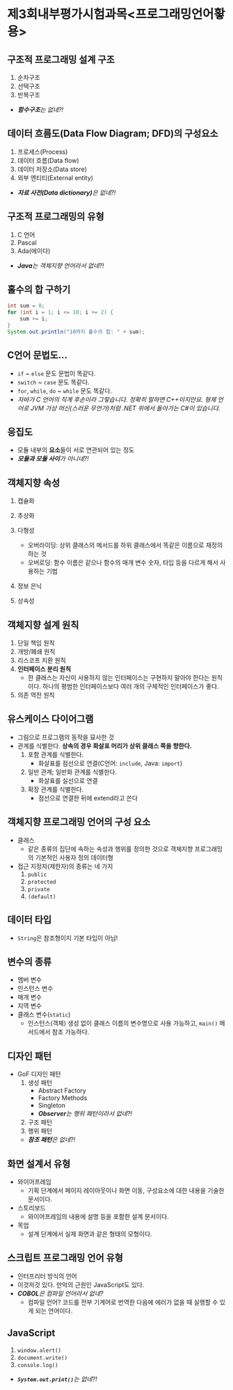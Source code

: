 ﻿# 제3회내부평가시험과목<프로그래밍언어홯용>

## 구조적 프로그래밍 설계 구조

1. 순차구조
1. 선택구조
1. 반복구조
- **_함수구조_**_는 없네?!_

## 데이터 흐름도(Data Flow Diagram; DFD)의 구성요소

1. 프로세스(Process)
1. 데이터 흐름(Data flow)
1. 데이터 저장소(Data store)
1. 외부 엔티티(External entity)
- **_자료 사전(Data dictionary)_**_은 없네?!_

## 구조적 프로그래밍의 유형

1. C 언어
1. Pascal
1. Ada(에이다)
- **_Java_**_는 객체지향 언어라서 없네?!_

## 홀수의 합 구하기

```java
int sum = 0;
for (int i = 1; i <= 10; i += 2) {
    sum += i;
}
System.out.println("10까지 홀수의 합: " + sum);
```

## C언어 문법도...

- `if` ~ `else` 문도 문법이 똑같다.
- `switch` ~ `case` 문도 똑같다.
- `for`, `while`, `do` ~ `while` 문도 똑같다.
- _자바가 C 언어의 직계 후손이라 그렇습니다. 정확히 말하면 C++이지만요. 형제 언어로 JVM 가상 머신(스러운 무언가)처럼 .NET 위에서 돌아가는 C#이 있습니다._

## 응집도

- 모듈 내부의 **요소**들이 서로 연관되어 있는 정도
- **_모듈과 모듈 사이_**_가 아니네?!_

## 객체지향 속성

1. 캡슐화

1. 추상화
1. 다형성
    - 오버라이딩: 상위 클래스의 메서드를 하위 클래스에서 똑같은 이름으로 재정의하는 것
    - 오버로딩: 함수 이름은 같으나 함수의 매개 변수 숫자, 타입 등을 다르게 해서 사용하는 기법
1. 정보 은닉
1. 상속성

## 객체지향 설계 원칙

1. 단일 책임 원칙
1. 개방/폐쇄 원칙
1. 리스코프 치환 원칙
1. **인터페이스 분리 원칙**
    - 한 클래스는 자신이 사용하지 않는 인터페이스는 구현하지 말아야 한다는 원칙이다. 하나의 평범한 인터페이스보다 여러 개의 구체적인 인터페이스가 좋다.
1. 의존 역전 원칙

## 유스케이스 다이어그램

- 그림으로 프로그램의 동작을 묘사한 것
- 관계를 식별한다. **상속의 경우 화살표 머리가 상위 클래스 쪽을 향한다.**
    1. 포함 관계를 식별한다.
        - 화살표를 점선으로 연결(C언어: `include`, Java: `import`)
    1. 일반 관계; 일반화 관계를 식별한다.
        - 화살표를 실선으로 연결
    1. 확장 관계를 식별한다.
        - 점선으로 연결한 뒤에 extend라고 쓴다

## 객체지향 프로그래밍 언어의 구성 요소 

- 클래스
    - 같은 종류의 집단에 속하는 속성과 행위를 정의한 것으로 객체지향 프로그래밍의 기본적인 사용자 정의 데이터형
- 접근 지정자(제한자)의 종류는 네 가지
    1. `public`
    1. `protected`
    1. `private`
    1. `(default)`

## 데이터 타입

- `String`은 참조형이지 기본 타입이 아님!

## 변수의 종류

- 멤버 변수
- 인스턴스 변수
- 매개 변수
- 지역 변수
- 클래스 변수(`static`)
    - 인스턴스(객체) 생성 없이 클래스 이름의 변수명으로 사용 가능하고, `main()` 메서드에서 참조 가능하다.

## 디자인 패턴

- GoF 디자인 패턴
    1. 생성 패턴
        - Abstract Factory
        - Factory Methods
        - Singleton
        - **_Observer_**_는 행위 패턴이라서 없네?!_
    1. 구조 패턴
    1. 행위 패턴
    - **_참조 패턴_**_은 없네?!_

## 화면 설계서 유형

- 와이어프레임
    - 기획 단계에서 페이지 레이아웃이나 화면 이동, 구성요소에 대한 내용을 기술한 문서이다.
- 스토리보드
    - 와이어프레임의 내용에 설명 등을 포함한 설계 문서이다.
- 목업
    - 설계 단계에서 실제 화면과 같은 형태의 모형이다.

## 스크립트 프로그래밍 언어 유형

- 인터프리터 방식의 언어
- 이것저것 있다. 만악의 근원인 JavaScript도 있다.
- **_COBOL_**_은 컴파일 언어라서 없네?_
    - 컴파일 언어? 코드를 전부 기계어로 번역한 다음에 에러가 없을 때 실행할 수 있게 되는 언어이다.

## JavaScript

1. `window.alert()`
1. `document.write()`
1. `console.log()`
- **_`System.out.print()`_**_는 없네?!_